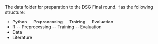The data folder for preparation to the DSG Final round.
Has the following structure:
- Python
-- Preprocessing
-- Training
-- Evaluation
- R
-- Preprocessing
-- Training
-- Evaluation
- Data
- Literature
